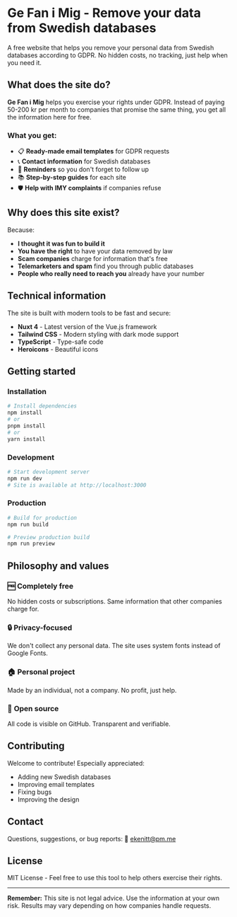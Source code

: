 # Ge Fan i Mig - Remove your data from Swedish databases

A free website that helps you remove your personal data from Swedish databases according to GDPR. No hidden costs, no tracking, just help when you need it.

## What does the site do?

**Ge Fan i Mig** helps you exercise your rights under GDPR. Instead of paying 50-200 kr per month to companies that promise the same thing, you get all the information here for free.

### What you get:

- 📋 **Ready-made email templates** for GDPR requests
- 📞 **Contact information** for Swedish databases
- 📅 **Reminders** so you don't forget to follow up
- 📚 **Step-by-step guides** for each site
- 🛡️ **Help with IMY complaints** if companies refuse

## Why does this site exist?

Because:

- **I thought it was fun to build it**
- **You have the right** to have your data removed by law
- **Scam companies** charge for information that's free
- **Telemarketers and spam** find you through public databases
- **People who really need to reach you** already have your number

## Technical information

The site is built with modern tools to be fast and secure:

- **Nuxt 4** - Latest version of the Vue.js framework
- **Tailwind CSS** - Modern styling with dark mode support
- **TypeScript** - Type-safe code
- **Heroicons** - Beautiful icons

## Getting started

### Installation

```bash
# Install dependencies
npm install
# or
pnpm install
# or
yarn install
```

### Development

```bash
# Start development server
npm run dev
# Site is available at http://localhost:3000
```

### Production

```bash
# Build for production
npm run build

# Preview production build
npm run preview
```

## Philosophy and values

### 🆓 **Completely free**

No hidden costs or subscriptions. Same information that other companies charge for.

### 🔒 **Privacy-focused**

We don't collect any personal data. The site uses system fonts instead of Google Fonts.

### 🏠 **Personal project**

Made by an individual, not a company. No profit, just help.

### 📖 **Open source**

All code is visible on GitHub. Transparent and verifiable.

## Contributing

Welcome to contribute! Especially appreciated:

- Adding new Swedish databases
- Improving email templates
- Fixing bugs
- Improving the design

## Contact

Questions, suggestions, or bug reports:
📧 ekenitt@pm.me

## License

MIT License - Feel free to use this tool to help others exercise their rights.

---

**Remember:** This site is not legal advice. Use the information at your own risk. Results may vary depending on how companies handle requests.
